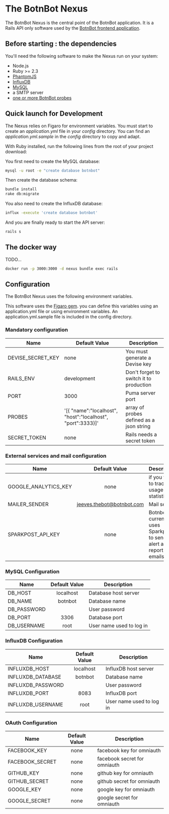 # The BotnBot Nexus

The BotnBot Nexus is the central point of the BotnBot application. It is a Rails API only software used by the [BotnBot frontend application](https://github.com/frocher/bnb_app).

## Before starting : the dependencies

You'll need the following software to make the Nexus run on your system:

* Node.js
* Ruby >= 2.3
* [PhantomJS](http://www.http://phantomjs.org/)
* [InfluxDB](https://influxdata.com/time-series-platform/influxdb/)
* [MySQL](https://www.mysql.com)
* a SMTP server
* [one or more BotnBot probes](https://github.com/frocher/bnb_probe)

## Quick launch for Development

The Nexus relies on Figaro for environment variables. You must start to create an *application.yml* file in your *config* directory. You can find an *application.yml.sample* in the *config* directory to copy and adapt.

With Ruby installed, run the following lines from the root of your project download:

You first need to create the MySQL database:
```sh
mysql -u root -e "create database botnbot"
```

Then create the database schema:
```sh
bundle install
rake db:migrate
```

You also need to create the InfluxDB database:
```sh
influx -execute 'create database botnbot'
```

And you are finally ready to start the API server:
```sh
rails s
```

## The docker way

TODO...

```sh
docker run -p 3000:3000 -d nexus bundle exec rails
```


## Configuration

The BotnBot Nexus uses the following environment variables.

This software uses the [Figaro gem](https://github.com/laserlemon/figaro). you can define this variables using an application.yml file or using environment variables.
An application.yml.sample file is included in the config directory.

### Mandatory configuration

| Name  | Default Value | Description  |
| ----- | ------------- | ------------ |
| DEVISE_SECRET_KEY | none | You must generate a Devise key
| RAILS_ENV | development | Don't forget to switch it to production |
| PORT | 3000 | Puma server port |
| PROBES | '[{ "name":"localhost", "host":"localhost", "port":3333}]' | array of probes defined as a json string |
| SECRET_TOKEN | none | Rails needs a secret token |

### External services and mail configuration

| Name    | Default Value | Description  |
| --------|:---------:| -----|
| GOOGLE_ANALYTICS_KEY | none | if you want to track usage statistics |
| MAILER_SENDER | jeeves.thebot@botnbot.com | Mail sender |
| SPARKPOST_API_KEY | none | Botnbot currently uses Sparkpost to send alert and report emails |

### MySQL Configuration

| Name    | Default Value | Description  |
| --------|:---------:| -----|
| DB_HOST | localhost | Database host server |
| DB_NAME | botnbot | Database name |
| DB_PASSWORD | &nbsp; | User password |
| DB_PORT | 3306 | Database port |
| DB_USERNAME | root | User name used to log in |

### InfluxDB Configuration

| Name    | Default Value | Description  |
| --------|:---------:| -----|
| INFLUXDB_HOST | localhost | InfluxDB host server |
| INFLUXDB_DATABASE | botnbot | Database name |
| INFLUXDB_PASSWORD | &nbsp; | User password |
| INFLUXDB_PORT | 8083 | InfluxDB port |
| INFLUXDB_USERNAME | root | User name used to log in |

### OAuth Configuration

| Name    | Default Value | Description  |
| --------|:---------:| -----|
| FACEBOOK_KEY | none | facebook key for omniauth |
| FACEBOOK_SECRET | none | facebook secret for omniauth |
| GITHUB_KEY | none | github key for omniauth |
| GITHUB_SECRET | none | github secret for omniauth |
| GOOGLE_KEY | none | google key for omniauth |
| GOOGLE_SECRET | none | google secret for omniauth |
